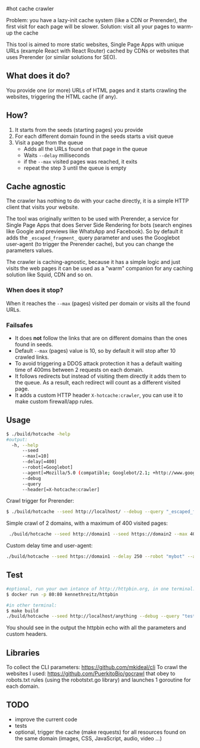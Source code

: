 #hot cache crawler

Problem: you have a lazy-init cache system (like a CDN or Prerender), the first visit for each page will be slower.
Solution: visit all your pages to warm-up the cache

This tool is aimed to more static websites, Single Page Apps with unique URLs (example React with React Router) cached by CDNs or websites that uses Prerender (or similar solutions for SEO).

## What does it do?

You provide one (or more) URLs of HTML pages and it starts crawling the websites, triggering the HTML cache (if any).

## How?

1. It starts from the seeds (starting pages) you provide
2. For each different domain found in the seeds starts a visit queue
3. Visit a page from the queue
    * Adds all the URLs found on that page in the queue
    * Waits `--delay` milliseconds
    * if the `--max` visited pages was reached, it exits
    * repeat the step 3 until the queue is empty

## Cache agnostic

The crawler has nothing to do with your cache directly, it is a simple HTTP client that visits your website.

The tool was originally written to be used with Prerender, a service for Single Page Apps that does Server Side Rendering for bots (search engines like Google and previews like WhatsApp and Facebook). So by default it adds the `_escaped_fragment_` query parameter and uses the Googlebot user-agent (to trigger the Prerender cache), but you can change the parameters values.

The crawler is caching-agnostic, because it has a simple logic and just visits the web pages it can be used as a "warm" companion for any caching solution like Squid, CDN and so on.

### When does it stop?
When it reaches the `--max` (pages) visited per domain or visits all the found URLs.

### Failsafes
* It does **not** follow the links that are on different domains than the ones found in seeds.
* Default `--max` (pages) value is 10, so by default it will stop after 10 crawled links.
* To avoid triggering a DDOS attack protection it has a default waiting time of 400ms between 2 requests on each domain.
* It follows redirects but instead of visiting them directly it adds them to the queue. As a result, each redirect will count as a different visited page.
* It adds a custom HTTP header `X-hotcache:crawler`, you can use it to make custom firewall/app rules.

## Usage
```bash
$ ./build/hotcache -help
#output:
  -h, --help                                                                               display help information
      --seed                                                                              *The start page (seed) of the crawl, example: https://google.com
      --max[=10]                                                                           Max number of pages that will be scanned, for each domain
      --delay[=400]                                                                        Milliseconds between 2 page visits, for each domain
      --robot[=Googlebot]                                                                  Name of the robot, for robots.txt
      --agent[=Mozilla/5.0 (compatible; Googlebot/2.1; +http://www.google.com/bot.html)]   User-agent for all requests
      --debug                                                                              Print all pages that are found
      --query                                                                              Add custom query params to all requests
      --header[=X-hotcache:crawler]                                                        Add one or more HTTP request headers to all requests

```
Crawl trigger for Prerender:
```bash 
$ ./build/hotcache --seed http://localhost/ --debug --query "_escaped_fragment_="```
````
Simple crawl of 2 domains, with a maximum of 400 visited pages:

```bash
 ./build/hotcache --seed http://domain1 --seed https://domain2 --max 400
```
Custom delay time and user-agent:
```bash
./build/hotcache --seed https://domain1 --delay 250 --robot "mybot" --agent "Mozilla/5.0 (compatible; MyBot/1.0)" 
```
## Test

```bash
#optional, run your own intance of http://httpbin.org, in one terminal:
$ docker run -p 80:80 kennethreitz/httpbin

#in other terminal:
$ make build
./build/hotcache --seed http://localhost/anything --debug --query "test=1" --query "_escaped_fragment_=1" --header "Accept: application/json"
```
You should see in the output the httpbin echo with all the parameters and custom headers.

## Libraries
To collect the CLI parameters: https://github.com/mkideal/cli
To crawl the websites I used: https://github.com/PuerkitoBio/gocrawl that obey to robots.txt rules (using the robotstxt.go library) and launches 1 goroutine for each domain.

## TODO
* improve the current code
* tests
* optional, trigger the cache (make requests) for all resources found on the same domain (images, CSS, JavaScript, audio, video ...)